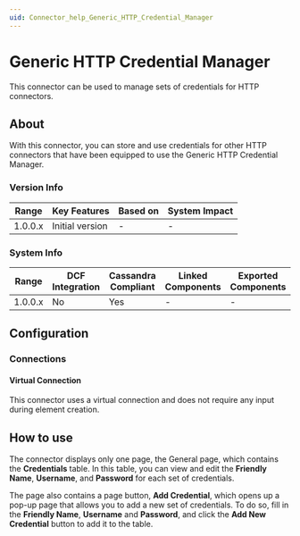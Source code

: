 ```yaml
---
uid: Connector_help_Generic_HTTP_Credential_Manager
---
```


# Generic HTTP Credential Manager

This connector can be used to manage sets of credentials for HTTP connectors.

## About

With this connector, you can store and use credentials for other HTTP connectors that have been equipped to use the Generic HTTP Credential Manager.

### Version Info

| **Range** | **Key Features** | **Based on** | **System Impact** |
|-----------|------------------|--------------|-------------------|
| 1.0.0.x   | Initial version  | \-           | \-                |

### System Info

| Range     | DCF Integration     | Cassandra Compliant     | Linked Components     | Exported Components     |
|-----------|---------------------|-------------------------|-----------------------|-------------------------|
| 1.0.0.x   | No                  | Yes                     | \-                    | \-                      |

## Configuration

### Connections

#### Virtual Connection

This connector uses a virtual connection and does not require any input during element creation.

## How to use

The connector displays only one page, the General page, which contains the **Credentials** table. In this table, you can view and edit the **Friendly Name**, **Username**, and **Password** for each set of credentials.

The page also contains a page button, **Add Credential**, which opens up a pop-up page that allows you to add a new set of credentials. To do so, fill in the **Friendly Name**, **Username** and **Password**, and click the **Add New Credential** button to add it to the table.
